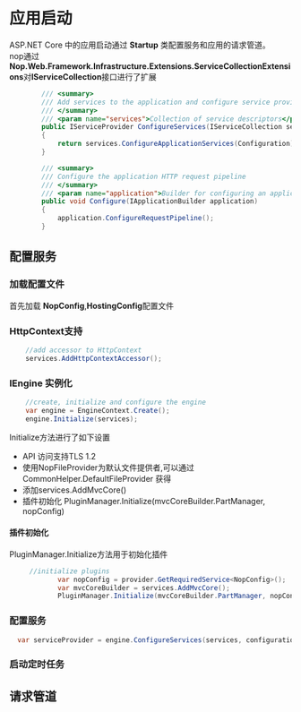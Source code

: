 # 应用启动
ASP.NET Core 中的应用启动通过 **Startup** 类配置服务和应用的请求管道。<br>
nop通过**Nop.Web.Framework.Infrastructure.Extensions.ServiceCollectionExtensions**对**IServiceCollection**接口进行了扩展
``` C#
        /// <summary>
        /// Add services to the application and configure service provider
        /// </summary>
        /// <param name="services">Collection of service descriptors</param>
        public IServiceProvider ConfigureServices(IServiceCollection services)
        {
            return services.ConfigureApplicationServices(Configuration);
        }

        /// <summary>
        /// Configure the application HTTP request pipeline
        /// </summary>
        /// <param name="application">Builder for configuring an application's request pipeline</param>
        public void Configure(IApplicationBuilder application)
        {
            application.ConfigureRequestPipeline();
        }
```
## 配置服务
### 加载配置文件  
  首先加载 **NopConfig**,**HostingConfig**配置文件
### HttpContext支持  
``` C#
    //add accessor to HttpContext
    services.AddHttpContextAccessor();
```
### IEngine 实例化  
``` C#
    //create, initialize and configure the engine
    var engine = EngineContext.Create();
    engine.Initialize(services);
```
Initialize方法进行了如下设置
+ API 访问支持TLS 1.2
+ 使用NopFileProvider为默认文件提供者,可以通过CommonHelper.DefaultFileProvider 获得
+ 添加services.AddMvcCore()
+ 插件初始化 PluginManager.Initialize(mvcCoreBuilder.PartManager, nopConfig)
#### 插件初始化  
PluginManager.Initialize方法用于初始化插件  
``` C#
     //initialize plugins
            var nopConfig = provider.GetRequiredService<NopConfig>();
            var mvcCoreBuilder = services.AddMvcCore();
            PluginManager.Initialize(mvcCoreBuilder.PartManager, nopConfig);
```

### 配置服务
  ``` C#
    var serviceProvider = engine.ConfigureServices(services, configuration);
  ```
### 启动定时任务
## 请求管道